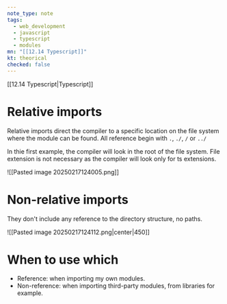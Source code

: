 ```yaml
---
note_type: note
tags:
  - web_development
  - javascript
  - typescript
  - modules
mn: "[[12.14 Typescript]]"
kt: theorical
checked: false
---
```

[[12.14 Typescript|Typescript]]

# Relative imports
Relative imports direct the compiler to a specific location on the file system where the module can be found. All reference begin with `.`, `./`, `/` or `../`

In thie first example, the compiler will look in the root of the file system. File extension is not necessary as the compiler will look only for ts extensions. 

![[Pasted image 20250217124005.png]]

# Non-relative imports
They don't include any reference to the directory structure, no paths.

![[Pasted image 20250217124112.png|center|450]]

# When to use which
- Reference: when importing my own modules.
- Non-reference: when importing third-party modules, from libraries for example.






 